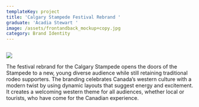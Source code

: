 ```yaml
---
templateKey: project
title: 'Calgary Stampede Festival Rebrand '
graduate: 'Acadia Stewart '
image: /assets/frontandback_mockup+copy.jpg
category: Brand Identity
---
```

![]()

![](/assets/calgary_poster_mockup.jpg)

The festival rebrand for the Calgary Stampede opens the doors of the Stampede to a new, young diverse audience while still retaining traditional rodeo supporters. The branding celebrates Canada’s western culture with a modern twist by using dynamic layouts that suggest energy and excitement. It creates a welcoming western theme for all audiences, whether local or tourists, who have come for the Canadian experience.
